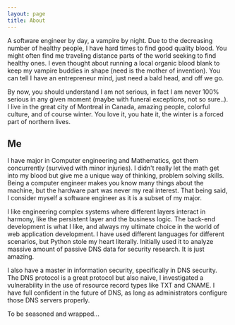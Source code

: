 ```yaml
---
layout: page
title: About
---
```


A software engineer by day, a vampire by night. Due to the decreasing number of healthy people, I have hard times to find good quality blood. You might often find me traveling distance parts of the world seeking to find healthy ones. I even thought about running a local organic blood blank to keep my vampire buddies in shape (need is the mother of invention). You can tell I have an entrepreneur mind, just need a bald head, and off we go.

By now, you should understand I am not serious, in fact I am never 100% serious in any given moment (maybe with funeral exceptions, not so sure..). I live in the great city of Montreal in Canada, amazing people, colorful culture, and of course winter. You love it, you hate it, the winter is a forced part of northern lives.    

## Me

I have major in Computer engineering and Mathematics, got them concurrently (survived with minor injuries). I didn't really let the math get into my blood but give me a unique way of thinking, problem solving skills. Being a computer engineer makes you know many things about the machine, but the hardware part was never my real interest. That being said, I consider myself a software engineer as it is a subset of my major. 

I like engineering complex systems where different layers interact in harmony, like the persistent layer and the business logic. The back-end development is what I like, and always my ultimate choice in the world of web application development. I have used different languages for different scenarios, but Python stole my heart literally. Initially used it to analyze massive amount of passive DNS data for security research. It is just amazing.

I also have a master in information security, specifically in DNS security. The DNS protocol is a great protocol but also naive, I investigated a vulnerability in the use of resource record types like TXT and CNAME. I have full confident in the future of DNS, as long as administrators configure those DNS servers properly.

To be seasoned and wrapped...